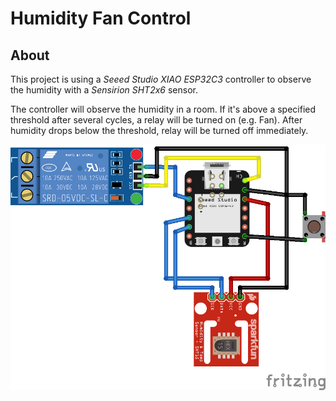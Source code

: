 # Humidity Fan Control
## About
This project is using a *Seeed Studio XIAO ESP32C3* controller 
to observe the humidity with a *Sensirion SHT2x6* sensor.

The controller will observe the humidity in a room. 
If it's above a specified threshold after several cycles, a relay will 
be turned on (e.g. Fan). After humidity drops below the threshold, 
relay will be turned off immediately. 

![img](./doc/res/ESP32C3_wiring_bb.png)